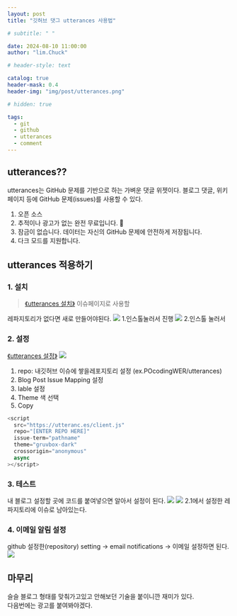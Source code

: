 ```yaml
---
layout: post
title: "깃허브 댓그 utterances 사용법"

# subtitle: " "

date: 2024-08-10 11:00:00
author: "lim.Chuck"

# header-style: text

catalog: true
header-mask: 0.4
header-img: "img/post/utterances.png"

# hidden: true

tags:
  - git
  - github
  - utterances
  - comment
---
```


## utterances??

utterances는 GitHub 문제를 기반으로 하는 가벼운 댓글 위젯이다. 블로그 댓글, 위키 페이지 등에 GitHub 문제(issues)를 사용할 수 있다.

1. 오픈 소스
2. 추적이나 광고가 없는 완전 무료입니다. 📡
3. 잠금이 없습니다. 데이터는 자신의 GitHub 문제에 안전하게 저장됩니다.
4. 다크 모드를 지원합니다.

## utterances 적용하기

### 1. 설치

> [《utterances 설치》](https://github.com/apps/utterances) 이슈페이지로 사용할

레파지토리가 없다면 새로 만들어야된다.
![](/img/post/0810/1.png) 1.인스톨눌러서 진행
![](/img/post/0810/2.png) 2.인스톨 눌러서

### 2. 설정

[《utterances 설정》](https://utteranc.es/)
![](/img/post/0810/3.png)

1.  repo: 내깃허브 이슈에 쌓을레포지토리 설정 (ex.POcodingWER/utterances)
2.  Blog Post Issue Mapping 설정
3.  lable 설정
4.  Theme 색 선택
5.  Copy

```js
<script
  src="https://utteranc.es/client.js"
  repo="[ENTER REPO HERE]"
  issue-term="pathname"
  theme="gruvbox-dark"
  crossorigin="anonymous"
  async
></script>
```

### 3. 테스트

내 블로그 설정할 곳에 코드를 붙여넣으면 알아서 설정이 된다.
![](/img/post/0810/4.png)
![](/img/post/0810/5.png) 2.1에서 설정한 레파지토리에 이슈로 남아있는다.

### 4. 이메일 알림 설정

github 설정한(repository) setting -> email notifications
-> 이메일 설정하면 된다.
![](/img/post/0810/6.png)

## 마무리

슬슬 블로그 형태를 맞춰가고있고 안해보던 기술을 붙이니깐 재미가 있다. <br/>
다음번에는 광고를 붙여봐야겠다.
